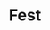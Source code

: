 ---
layout: redirect
redirect: Meeting link
date-start: "2021-12-09 17:00"
date-end: "2021-12-12 19:00"
location: "Location"
title: "Fest"
hidden: true
---